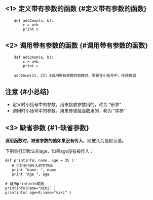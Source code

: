 ## &lt;1&gt; 定义带有参数的函数 {#定义带有参数的函数}

```
    def add2num(a, b):
        c = a+b
        print c
```

## &lt;2&gt; 调用带有参数的函数 {#调用带有参数的函数}

```
    def add2num(a, b):
        c = a+b
        print c

    add2num(11, 22) #调用带有参数的函数时，需要在小括号中，传递数据
```

## 注意 {#小总结}

* 定义时小括号中的参数，用来接收参数用的，称为 “形参”
* 调用时小括号中的参数，用来传递给函数用的，称为 “实参”

## &lt;3&gt; 缺省参数 {#1-缺省参数}

**调用函数时，缺省参数的值如果没有传入**，则被认为是默认值。

下例会打印默认的age，如果age没有被传入：

```
def printinfo( name, age = 35 ):
   # 打印任何传入的字符串
   print "Name: ", name
   print "Age ", age

# 调用printinfo函数
printinfo(name="miki" )
printinfo( age=9,name="miki" )
```



